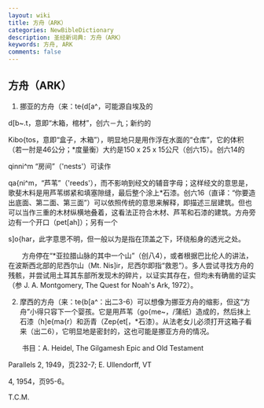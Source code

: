 ```yaml
---
layout: wiki
title: 方舟（ARK）
categories: NewBibleDictionary
description: 圣经新词典: 方舟（ARK）
keywords: 方舟, ARK
comments: false
---
```


## 方舟（ARK）

1. 挪亚的方舟（来：te{d[a^，可能源自埃及的

d[b~.t，意即“木箱，棺材”，创六－九；新约的

Kibo{tos，意即“盒子，木箱”），明显地只是用作浮在水面的“仓库”，它的体积（若一肘是46公分；*度量衡）大约是150 x 25 x 15公尺（创六15）。创六14的

qinni^m “房间”（'nests'）可读作

qa{ni^m，“芦苇”（'reeds'），而不影响到经文的辅音字母；这样经文的意思是，歌斐木料是用芦苇绑紧和填塞隙缝，最后整个涂上*石漆。创六16（直译：“你要造出底面、第二面、第三面”）可以依照传统的意思来解释，即描述三层建筑。但也可以当作三重的木材纵横地叠着，这看法正符合木材、芦苇和石漆的建筑。方舟旁边有一个开口（pet[ah]）；另有一个

s]o{har，此字意思不明，但一般以为是指在顶盖之下，环绕船身的透光之处。

 　　方舟停在“*亚拉腊山脉的其中一个山”（创八4），或者根据巴比伦人的讲法，在波斯西北部的尼西尔山（Mt. Nis]ir，尼西尔即指“救恩”）。多人尝试寻找方舟的残骸，并尝试用土耳其东部所发现木的碎片，以证实其存在，但均未有确凿的证实（参 J. A. Montgomery, The Quest for Noah's Ark, 1972）。

2. 摩西的方舟（来：te{b[a^：出二3-6）可以想像为挪亚方舟的缩影，但这“方舟”小得只容下一个婴孩。它是用芦苇（go{me~，/蒲纸）造成的，然后抹上石漆（h]e{ma{r）和沥青（Zep{et[，*石漆）。从法老女儿必须打开这箱子看来（出二6），它明显地是密封的，这也可能是挪亚方舟的情况。

　　书目：A. Heidel, The Gilgamesh Epic and Old Testament

Parallels 2, 1949，页232-7; E. Ullendorff, VT

4, 1954，页95-6。

T.C.M.






